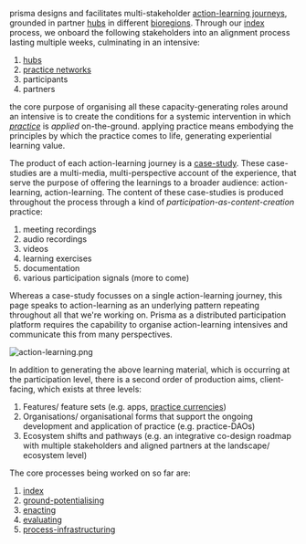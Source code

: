 prisma designs and facilitates multi-stakeholder [action-learning journeys](/patterns/action-learning%20journeys.md), grounded in partner [hubs](/collaborators/communities%20of%20place/hubs.md) in different [bioregions](/glossary/bioregion). Through our [index](processes/enrolment/index.md) process, we onboard the following stakeholders into an alignment process lasting multiple weeks, culminating in an intensive:

1. [hubs](/collaborators/communities%20of%20place/hubs.md)
2. [practice networks](/collaborators/communities%20of%20practice/practice%20networks.md)
3. participants
4. partners

the core purpose of organising all these capacity-generating roles around an intensive is to create the conditions for a systemic intervention in which *[practice](/glossary/Practice.md)* is *applied* on-the-ground. applying practice means embodying the principles by which the practice comes to life, generating experiential learning value. 

The product of each action-learning journey is a [case-study](/patterns/case-study.md). These case-studies are a multi-media, multi-perspective account of the experience, that serve the purpose of offering the learnings to a broader audience: action-learning, action-learning. The content of these case-studies is produced throughout the process through a kind of *participation-as-content-creation* practice:

1. meeting recordings
2. audio recordings
3. videos
4. learning exercises
5. documentation
6. various participation signals (more to come)

Whereas a case-study focusses on a single action-learning journey, this page speaks to action-learning as an underlying pattern repeating throughout all that we're working on. Prisma as a distributed participation platform requires the capability to organise action-learning intensives and communicate this from many perspectives. 

![action-learning.png](/action-learning.png)

In addition to generating the above learning material, which is occurring at the participation level, there is a second order of production aims, client-facing, which exists at three levels:

1. Features/ feature sets (e.g. apps, [practice currencies](/processes/process-infrastructuring/practice-currencies))
2. Organisations/ organisational forms that support the ongoing development and application of practice (e.g. practice-DAOs)
3. Ecosystem shifts and pathways (e.g. an integrative co-design roadmap with multiple stakeholders and aligned partners at the landscape/ ecosystem level)

The core processes being worked on so far are:

1. [index](processes/enrolment/index.md)
2. [ground-potentialising](/processes/ground-potentialising.md)
3. [enacting](/processes/enactment)
4. [evaluating](/processes/evaluation)
5. [process-infrastructuring](/processes/process-infrastructuring)
